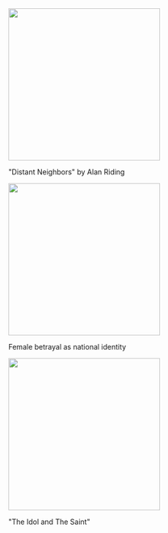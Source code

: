 <!--- Notes for presentation, and starting point or March 4th assignment --->

<img src="http://www.dominicbarrett.com/itpblog/wp-content/uploads/2017/02/IMG_20170226_150656918.jpg" height="300">

"Distant Neighbors" by Alan Riding

<img src="http://www.dominicbarrett.com/itpblog/wp-content/uploads/2017/02/IMG_20170226_150739931.jpg" height="300">

Female betrayal as national identity

<img src="http://www.dominicbarrett.com/itpblog/wp-content/uploads/2017/02/IMG_20170226_150718572.jpg" height="300">

"The Idol and The Saint"
